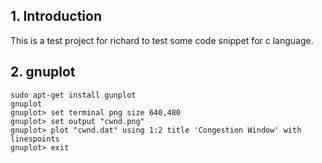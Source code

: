 ## 1. Introduction  
This is a test project for richard to test some code snippet for c language.
## 2. gnuplot
```
sudo apt-get install gunplot
gnuplot
gnuplot> set terminal png size 640,480
gnuplot> set output "cwnd.png"
gnuplot> plot "cwnd.dat" using 1:2 title 'Congestion Window' with linespoints
gnuplot> exit
```
